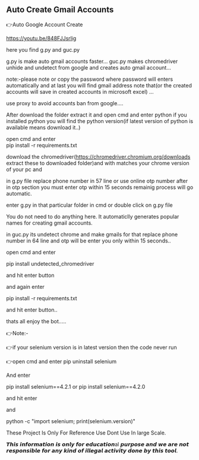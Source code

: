 ## Auto Create Gmail Accounts

👉Auto Google Account Create

https://youtu.be/848FJJsrlig

here you find g.py and guc.py 

g.py is make auto gmail accounts faster...
guc.py makes chromedriver unhide and undetect from google and creates auto gmail account...


note:-please note or copy the password where password will enters automatically and at last you will find gmail address note that(or the created accounts will save in created accounts in microsoft excel) ...

use proxy to avoid accounts ban from google....

After download the folder extract it and open cmd and enter python if you installed python you will find the python version(if latest version of python is available means download it..)

open cmd and enter  
pip install -r requirements.txt

download the chromedriver(https://chromedriver.chromium.org/downloads extract these to downloaded folder)and with matches your chrome version of your pc and

in g.py file replace phone number in 57 line or use online otp number after in otp section you must enter otp within 15 seconds remainig process will go automatic.

enter g.py in that particular folder in cmd or double click on g.py file

You do not need to do anything here. It automaticlly generates popular names for creating gmail accounts. 

in guc.py its undetect chrome and make gmails for that replace phone number in 64 line and otp will be enter you only within 15 seconds..

open cmd and enter 

pip install undetected_chromedriver

and hit enter button 

and again enter

pip install -r requirements.txt

and hit enter button..

thats all enjoy the bot.....

👉Note:-

👉if your selenium version is in latest version then the code never run

👉open cmd and enter pip uninstall selenium

And enter

pip install selenium==4.2.1 or pip install selenium==4.2.0

and hit enter

and

python -c "import selenium; print(selenium.version)"

These Project Is Only For Reference Use Dont Use In large Scale.

𝙏𝙝𝙞𝙨 𝙞𝙣𝙛𝙤𝙧𝙢𝙖𝙩𝙞𝙤𝙣 𝙞𝙨 𝙤𝙣𝙡𝙮 𝙛𝙤𝙧 𝙚𝙙𝙪𝙘𝙖𝙩𝙞𝙤𝙣al 𝙥𝙪𝙧𝙥𝙤𝙨𝙚 𝙖𝙣𝙙 𝙬𝙚 𝙖𝙧𝙚 𝙣𝙤𝙩 𝙧𝙚𝙨𝙥𝙤𝙣𝙨𝙞𝙗𝙡𝙚 𝙛𝙤𝙧 𝙖𝙣𝙮 𝙠𝙞𝙣𝙙 𝙤𝙛 𝙞𝙡𝙡𝙚𝙜𝙖𝙡 𝙖𝙘𝙩𝙞𝙫𝙞𝙩𝙮 𝙙𝙤𝙣𝙚 𝙗𝙮 𝙩𝙝𝙞𝙨 𝙩𝙤𝙤𝙡.










